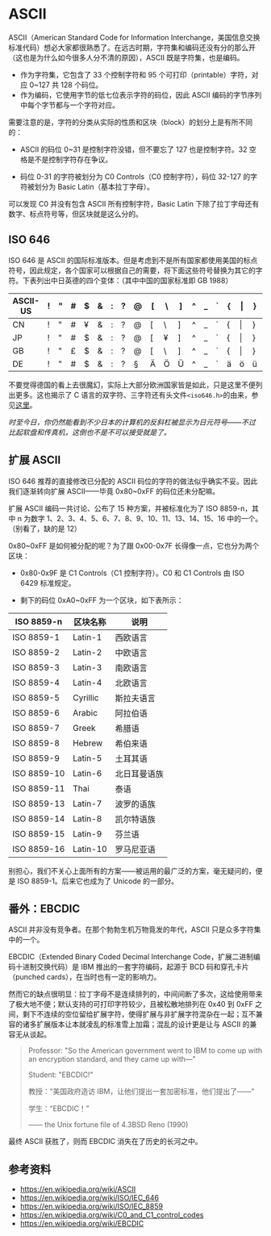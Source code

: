 # ASCII

ASCII（American Standard Code for Information Interchange，美国信息交换标准代码）想必大家都很熟悉了。在远古时期，字符集和编码还没有分的那么开（这也是为什么如今很多人分不清的原因），ASCII 既是字符集，也是编码。

- 作为字符集，它包含了 33 个控制字符和 95 个可打印（printable）字符，对应 0~127 共 128 个码位。
- 作为编码，它使用字节的低七位表示字符的码位，因此 ASCII 编码的字节序列中每个字节都与一个字符对应。

需要注意的是，字符的分类从实际的性质和区块（block）的划分上是有所不同的：

- ASCII 的码位 0~31 是控制字符没错，但不要忘了 127 也是控制字符。32 空格是不是控制字符存在争议。

- 码位 0-31 的字符被划分为 C0 Controls（C0 控制字符），码位 32-127 的字符被划分为 Basic Latin（基本拉丁字母）。

可以发现 C0 并没有包含 ASCII 所有控制字符，Basic Latin 下除了拉丁字母还有数字、标点符号等，但区块就是这么分的。

## ISO 646

ISO 646 是 ASCII 的国际标准版本。但是考虑到不是所有国家都使用美国的标点符号，因此规定，各个国家可以根据自己的需要，将下面这些符号替换为其它的字符。下表列出中日英德的四个变体：（其中中国的国家标准即 GB 1988）

| ASCII-US | !    | "    | #    | $    | &    | :    | ?    | @    | [    | \    | ]    | ^    | _    | `    | {    | \|   | }    | ~    |
| -------- | ---- | ---- | ---- | ---- | ---- | ---- | ---- | ---- | ---- | ---- | ---- | ---- | ---- | ---- | ---- | ---- | ---- | ---- |
| CN       | !    | "    | #    | ¥    | &    | :    | ?    | @    | [    | \    | ]    | ^    | _    | `    | {    | \|   | }    | ‾    |
| JP       | !    | "    | #    | $    | &    | :    | ?    | @    | [    | ¥    | ]    | ^    | _    | `    | {    | \|   | }    | ‾    |
| GB       | !    | "    | £    | $    | &    | :    | ?    | @    | [    | \    | ]    | ^    | _    | `    | {    | \|   | }    | ‾    |
| DE       | !    | "    | #    | $    | &    | :    | ?    | §    | Ä    | Ö    | Ü    | ^    | _    | `    | ä    | ö    | ü    | ß    |

不要觉得德国的看上去很魔幻，实际上大部分欧洲国家皆是如此，只是这里不便列出更多。这也揭示了 C 语言的双字符、三字符还有头文件`<iso646.h>`的由来，参见[这里](../../cripplec/text.md)。

*时至今日，你仍然能看到不少日本的计算机的反斜杠被显示为日元符号——不过比起软盘和传真机，这倒也不是不可以接受就是了。*

## 扩展 ASCII

ISO 646 推荐的直接修改已分配的 ASCII 码位的字符的做法似乎确实不妥。因此我们逐渐转向扩展 ASCII——毕竟 0x80~0xFF 的码位还未分配嘛。

扩展 ASCII 编码一共讨论、公布了 15 种方案，并被标准化为了 ISO 8859-n，其中 n 为数字 1、2、3、4、5、6、7、8、9、10、11、13、14、15、16 中的一个。（别看了，缺的是 12）

0x80~0xFF 是如何被分配的呢？为了跟 0x00-0x7F 长得像一点，它也分为两个区块：

- 0x80-0x9F 是 C1 Controls（C1 控制字符）。C0 和 C1 Controls 由 ISO 6429 标准规定。

- 剩下的码位 0xA0~0xFF 为一个区块，如下表所示：

| ISO 8859-n  | 区块名称 | 说明         |
| ----------- | -------- | ------------ |
| ISO 8859-1  | Latin-1  | 西欧语言     |
| ISO 8859-2  | Latin-2  | 中欧语言     |
| ISO 8859-3  | Latin-3  | 南欧语言     |
| ISO 8859-4  | Latin-4  | 北欧语言     |
| ISO 8859-5  | Cyrillic | 斯拉夫语言   |
| ISO 8859-6  | Arabic   | 阿拉伯语     |
| ISO 8859-7  | Greek    | 希腊语       |
| ISO 8859-8  | Hebrew   | 希伯来语     |
| ISO 8859-9  | Latin-5  | 土耳其语     |
| ISO 8859-10 | Latin-6  | 北日耳曼语族 |
| ISO 8859-11 | Thai     | 泰语         |
| ISO 8859-13 | Latin-7  | 波罗的语族   |
| ISO 8859-14 | Latin-8  | 凯尔特语族   |
| ISO 8859-15 | Latin-9  | 芬兰语       |
| ISO 8859-16 | Latin-10 | 罗马尼亚语   |

别担心，我们不关心上面所有的方案——被运用的最广泛的方案，毫无疑问的，便是 ISO 8859-1。后来它也成为了 Unicode 的一部分。

## 番外：EBCDIC

ASCII 并非没有竞争者。在那个勃勃生机万物竟发的年代，ASCII 只是众多字符集中的一个。

EBCDIC（Extended Binary Coded Decimal Interchange Code，扩展二进制编码十进制交换代码）是 IBM 推出的一套字符编码，起源于 BCD 码和穿孔卡片（punched cards），在当时也有一定的影响力。

然而它的缺点很明显：拉丁字母不是连续排列的，中间间断了多次，这给使用带来了极大地不便；默认支持的可打印字符较少，且被松散地排列在 0x40 到 0xFF 之间，剩下不连续的空位留给扩展字符，使得扩展与非扩展字符混杂在一起；互不兼容的诸多扩展版本让本就凌乱的标准雪上加霜；混乱的设计更是让与 ASCII 的兼容无从谈起。

>Professor: "So the American government went to IBM to come up with an encryption standard, and they came up with—"
>
>Student: "EBCDIC!"
>
>
>教授：“美国政府造访 IBM，让他们提出一套加密标准，他们提出了——”
>
>学生：“EBCDIC！”
>
>—— the Unix fortune file of 4.3BSD Reno (1990)

最终 ASCII 获胜了，则而 EBCDIC 消失在了历史的长河之中。


## 参考资料

- https://en.wikipedia.org/wiki/ASCII
- https://en.wikipedia.org/wiki/ISO/IEC_646
- https://en.wikipedia.org/wiki/ISO/IEC_8859
- https://en.wikipedia.org/wiki/C0_and_C1_control_codes
- https://en.wikipedia.org/wiki/EBCDIC
